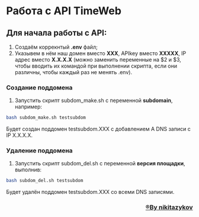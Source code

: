 # Работа с API TimeWeb

## Для начала работы с API:
1. Создаём коррекнтый __.env__ файл;
2. Указывем в нём наш домен вместо __XXX__, APIkey вместо __XXXXX__, IP адрес вместо __X.X.X.X__ (можно заменить переменные на $2 и $3, чтобы вводить их командой при выполнении скрипта, если они различны, чтобы каждый раз не менять .env).

### Создание поддомена
1. Запустить скрипт subdom_make.sh с переменной __subdomain__, например:
```sh
bash subdom_make.sh testsubdom
```
Будет создан поддомен testsubdom.XXX с добавлением A DNS записи с IP X.X.X.X.

### Удаление поддомена
1. Запустить скрипт subdom_del.sh с переменной __версия площадки__, выполнив:
```sh
bash subdom_del.sh testsubdom
```
Будет удалён поддомен testsubdom.XXX со всеми DNS записями.


<h3 align="right"><b><a  href="https://github.com/nikitazykov">®By nikitazykov</a></b></h3>